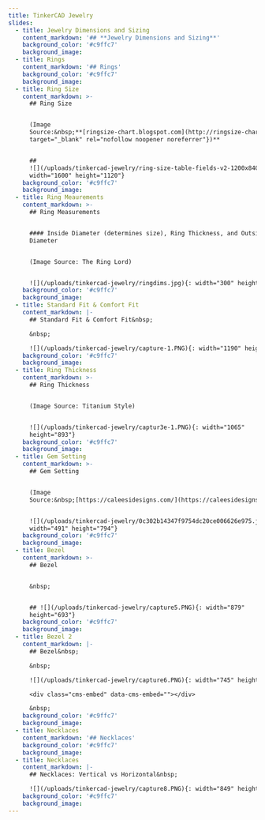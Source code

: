 ```yaml
---
title: TinkerCAD Jewelry
slides:
  - title: Jewelry Dimensions and Sizing
    content_markdown: '## **Jewelry Dimensions and Sizing**'
    background_color: '#c9ffc7'
    background_image:
  - title: Rings
    content_markdown: '## Rings'
    background_color: '#c9ffc7'
    background_image:
  - title: Ring Size
    content_markdown: >-
      ## Ring Size


      (Image
      Source:&nbsp;**[ringsize-chart.blogspot.com](http://ringsize-chart.blogspot.com/p/ring-size-conversion-chart.html){:
      target="_blank" rel="nofollow noopener noreferrer"})**


      ##
      ![](/uploads/tinkercad-jewelry/ring-size-table-fields-v2-1200x840.jpg){:
      width="1600" height="1120"}
    background_color: '#c9ffc7'
    background_image:
  - title: Ring Meaurements
    content_markdown: >-
      ## Ring Measurements


      #### Inside Diameter (determines size), Ring Thickness, and Outside
      Diameter


      (Image Source: The Ring Lord)


      ![](/uploads/tinkercad-jewelry/ringdims.jpg){: width="300" height="300"}
    background_color: '#c9ffc7'
    background_image:
  - title: Standard Fit & Comfort Fit
    content_markdown: |-
      ## Standard Fit & Comfort Fit&nbsp;

      &nbsp;

      ![](/uploads/tinkercad-jewelry/capture-1.PNG){: width="1190" height="546"}
    background_color: '#c9ffc7'
    background_image:
  - title: Ring Thickness
    content_markdown: >-
      ## Ring Thickness


      (Image Source: Titanium Style)


      ![](/uploads/tinkercad-jewelry/captur3e-1.PNG){: width="1065"
      height="893"}
    background_color: '#c9ffc7'
    background_image:
  - title: Gem Setting
    content_markdown: >-
      ## Gem Setting


      (Image
      Source:&nbsp;[https://caleesidesigns.com/](https://caleesidesigns.com/))


      ![](/uploads/tinkercad-jewelry/0c302b14347f9754dc20ce006626e975.jpg){:
      width="491" height="794"}
    background_color: '#c9ffc7'
    background_image:
  - title: Bezel
    content_markdown: >-
      ## Bezel


      &nbsp;


      ## ![](/uploads/tinkercad-jewelry/capture5.PNG){: width="879"
      height="693"}
    background_color: '#c9ffc7'
    background_image:
  - title: Bezel 2
    content_markdown: |-
      ## Bezel&nbsp;

      &nbsp;

      ![](/uploads/tinkercad-jewelry/capture6.PNG){: width="745" height="576"}

      <div class="cms-embed" data-cms-embed=""></div>

      &nbsp;
    background_color: '#c9ffc7'
    background_image:
  - title: Necklaces
    content_markdown: '## Necklaces'
    background_color: '#c9ffc7'
    background_image:
  - title: Necklaces
    content_markdown: |-
      ## Necklaces: Vertical vs Horizontal&nbsp;

      ![](/uploads/tinkercad-jewelry/capture8.PNG){: width="849" height="415"}
    background_color: '#c9ffc7'
    background_image:
---
```

